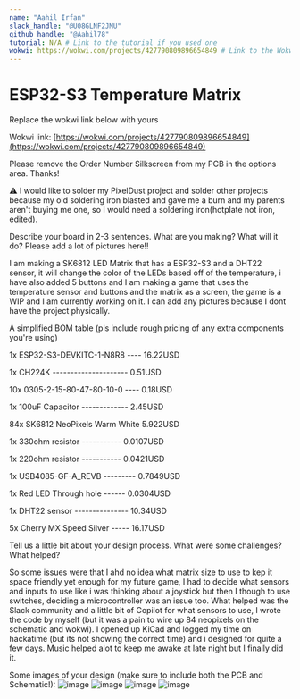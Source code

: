 ```yaml
---
name: "Aahil Irfan"
slack_handle: "@U08GLNF2JMU"
github_handle: "@Aahil78"
tutorial: N/A # Link to the tutorial if you used one
wokwi: https://wokwi.com/projects/427790809896654849 # Link to the Wokwi project
---
```


# ESP32-S3 Temperature Matrix

Replace the wokwi link below with yours

Wokwi link: [https://wokwi.com/projects/427790809896654849](https://wokwi.com/projects/427790809896654849)

Please remove the Order Number Silkscreen from my PCB in the options area. Thanks! 

<!-- Uncomment the line below if you need a soldering iron -->
⚠️ I would like to solder my PixelDust project and solder other projects because my old soldering iron blasted and gave me a burn and my parents aren't buying me one, so I would need a soldering iron(hotplate not iron, edited).

Describe your board in 2-3 sentences. What are you making? What will it do? Please add a lot of pictures here!!

I am making a SK6812 LED Matrix that has a ESP32-S3 and a DHT22 sensor, it will change the color of the LEDs based off of the temperature, i have also added 5 buttons and I am making a game that uses the temperature sensor and buttons and the matrix as a screen, the game is a WIP and I am currently working on it. I can add any pictures because I dont have the project physically.

A simplified BOM table
(pls include rough pricing of any extra components you're using)

1x ESP32-S3-DEVKITC-1-N8R8 ---- 16.22USD 

1x CH224K ---------------------  0.51USD

10x 0305-2-15-80-47-80-10-0 ---- 0.18USD

1x 100uF Capacitor ------------- 2.45USD

84x SK6812 NeoPixels Warm White 5.922USD

1x 330ohm resistor ----------- 0.0107USD

1x 220ohm resistor ----------- 0.0421USD

1x USB4085-GF-A_REVB --------- 0.7849USD

1x Red LED Through hole ------ 0.0304USD

1x DHT22 sensor --------------- 10.34USD

5x Cherry MX Speed Silver ----- 16.17USD

Tell us a little bit about your design process. What were some challenges? What helped?

So some issues were that I ahd no idea what matrix size to use to kep it space friendly yet enough for my future game, I had to decide what sensors and inputs to use like i was thinking about a joystick but then I though to use switches, deciding a microcontroller was an issue too. What helped was the Slack community and a little bit of Copilot for what sensors to use, I wrote the code by myself (but it was a pain to wire up 84 neopixels on the schematic and wokwi). I opened up KiCad and logged my time on hackatime (but its not showing the correct time) and i designed for quite a few days. Music helped alot to keep me awake at late night but I finally did it.  

Some images of your design (make sure to include both the PCB and Schematic!):
![image](https://github.com/user-attachments/assets/75d789b9-79b0-49be-af05-334b621c25b5)
![image](https://github.com/user-attachments/assets/4fbd2f54-c4ad-4c23-8757-7f38bcb4a9ed)
![image](https://github.com/user-attachments/assets/2694ea5b-5d5c-417b-a175-0d10be3bda59)
![image](https://github.com/user-attachments/assets/f70b5fcb-7a5e-415e-9677-e8f08a8e8a0e)

